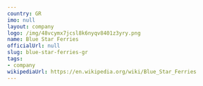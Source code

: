 ```yaml
---
country: GR
imo: null
layout: company
logo: /img/48vcymx7jcsl8k6nyqv8401z3yry.png
name: Blue Star Ferries
officialUrl: null
slug: blue-star-ferries-gr
tags:
- company
wikipediaUrl: https://en.wikipedia.org/wiki/Blue_Star_Ferries
---
```

